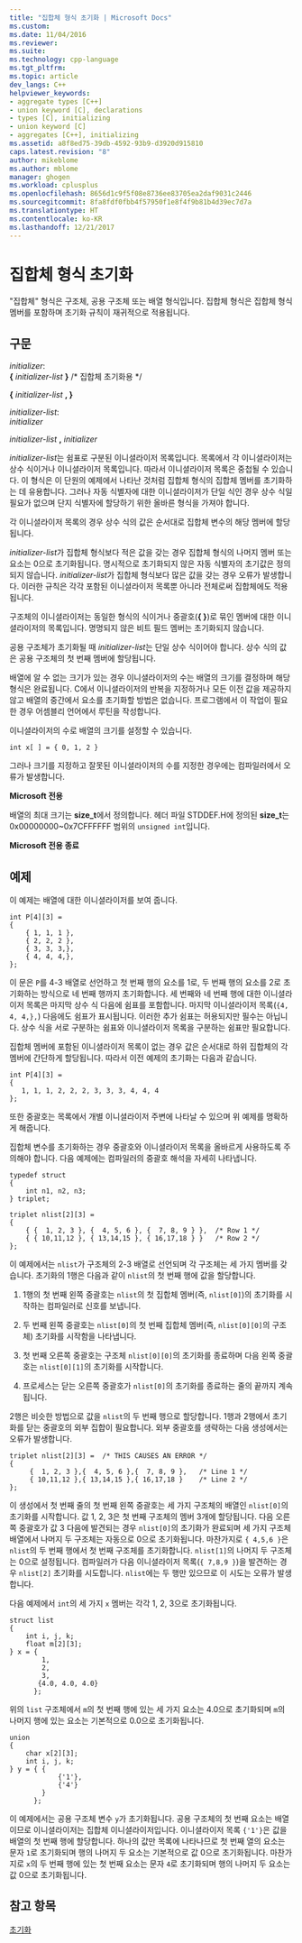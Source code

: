 ```yaml
---
title: "집합체 형식 초기화 | Microsoft Docs"
ms.custom: 
ms.date: 11/04/2016
ms.reviewer: 
ms.suite: 
ms.technology: cpp-language
ms.tgt_pltfrm: 
ms.topic: article
dev_langs: C++
helpviewer_keywords:
- aggregate types [C++]
- union keyword [C], declarations
- types [C], initializing
- union keyword [C]
- aggregates [C++], initializing
ms.assetid: a8f8ed75-39db-4592-93b9-d3920d915810
caps.latest.revision: "8"
author: mikeblome
ms.author: mblome
manager: ghogen
ms.workload: cplusplus
ms.openlocfilehash: 8656d1c9f5f08e8736ee83705ea2daf9031c2446
ms.sourcegitcommit: 8fa8fdf0fbb4f57950f1e8f4f9b81b4d39ec7d7a
ms.translationtype: HT
ms.contentlocale: ko-KR
ms.lasthandoff: 12/21/2017
---
```

# <a name="initializing-aggregate-types"></a>집합체 형식 초기화
"집합체" 형식은 구조체, 공용 구조체 또는 배열 형식입니다. 집합체 형식은 집합체 형식 멤버를 포함하며 초기화 규칙이 재귀적으로 적용됩니다.  
  
## <a name="syntax"></a>구문  
 *initializer*:  
 **{**  *initializer-list*  **}** /* 집합체 초기화용 \*/  
  
 **{**  *initializer-list*  **, }**  
  
 *initializer-list*:  
 *initializer*  
  
 *initializer-list*  **,**  *initializer*  
  
 *initializer-list*는 쉼표로 구분된 이니셜라이저 목록입니다. 목록에서 각 이니셜라이저는 상수 식이거나 이니셜라이저 목록입니다. 따라서 이니셜라이저 목록은 중첩될 수 있습니다. 이 형식은 이 단원의 예제에서 나타난 것처럼 집합체 형식의 집합체 멤버를 초기화하는 데 유용합니다. 그러나 자동 식별자에 대한 이니셜라이저가 단일 식인 경우 상수 식일 필요가 없으며 단지 식별자에 할당하기 위한 올바른 형식을 가져야 합니다.  
  
 각 이니셜라이저 목록의 경우 상수 식의 값은 순서대로 집합체 변수의 해당 멤버에 할당됩니다.  
  
 *initializer-list*가 집합체 형식보다 적은 값을 갖는 경우 집합체 형식의 나머지 멤버 또는 요소는 0으로 초기화됩니다. 명시적으로 초기화되지 않은 자동 식별자의 초기값은 정의되지 않습니다. *initializer-list*가 집합체 형식보다 많은 값을 갖는 경우 오류가 발생합니다. 이러한 규칙은 각각 포함된 이니셜라이저 목록뿐 아니라 전체로써 집합체에도 적용됩니다.  
  
 구조체의 이니셜라이저는 동일한 형식의 식이거나 중괄호(**{ }**)로 묶인 멤버에 대한 이니셜라이저의 목록입니다. 명명되지 않은 비트 필드 멤버는 초기화되지 않습니다.  
  
 공용 구조체가 초기화될 때 *initializer-list*는 단일 상수 식이어야 합니다. 상수 식의 값은 공용 구조체의 첫 번째 멤버에 할당됩니다.  
  
 배열에 알 수 없는 크기가 있는 경우 이니셜라이저의 수는 배열의 크기를 결정하며 해당 형식은 완료됩니다. C에서 이니셜라이저의 반복을 지정하거나 모든 이전 값을 제공하지 않고 배열의 중간에서 요소를 초기화할 방법은 없습니다. 프로그램에서 이 작업이 필요한 경우 어셈블리 언어에서 루틴을 작성합니다.  
  
 이니셜라이저의 수로 배열의 크기를 설정할 수 있습니다.  
  
```  
int x[ ] = { 0, 1, 2 }  
```  
  
 그러나 크기를 지정하고 잘못된 이니셜라이저의 수를 지정한 경우에는 컴파일러에서 오류가 발생합니다.  
  
 **Microsoft 전용**  
  
 배열의 최대 크기는 **size_t**에서 정의합니다. 헤더 파일 STDDEF.H에 정의된 **size_t**는 0x00000000~0x7CFFFFFF 범위의 `unsigned int`입니다.  
  
 **Microsoft 전용 종료**  
  
## <a name="examples"></a>예제  
 이 예제는 배열에 대한 이니셜라이저를 보여 줍니다.  
  
```  
int P[4][3] =   
{  
    { 1, 1, 1 },  
    { 2, 2, 2 },  
    { 3, 3, 3,},  
    { 4, 4, 4,},  
};  
```  
  
 이 문은 `P`를 4-3 배열로 선언하고 첫 번째 행의 요소를 1로, 두 번째 행의 요소를 2로 초기화하는 방식으로 네 번째 행까지 초기화합니다. 세 번째와 네 번째 행에 대한 이니셜라이저 목록은 마지막 상수 식 다음에 쉼표를 포함합니다. 마지막 이니셜라이저 목록(`{4, 4, 4,},`) 다음에도 쉼표가 표시됩니다. 이러한 추가 쉼표는 허용되지만 필수는 아닙니다. 상수 식을 서로 구분하는 쉼표와 이니셜라이저 목록을 구분하는 쉼표만 필요합니다.  
  
 집합체 멤버에 포함된 이니셜라이저 목록이 없는 경우 값은 순서대로 하위 집합체의 각 멤버에 간단하게 할당됩니다. 따라서 이전 예제의 초기화는 다음과 같습니다.  
  
```  
int P[4][3] =   
{  
   1, 1, 1, 2, 2, 2, 3, 3, 3, 4, 4, 4  
};  
```  
  
 또한 중괄호는 목록에서 개별 이니셜라이저 주변에 나타날 수 있으며 위 예제를 명확하게 해줍니다.  
  
 집합체 변수를 초기화하는 경우 중괄호와 이니셜라이저 목록을 올바르게 사용하도록 주의해야 합니다. 다음 예제에는 컴파일러의 중괄호 해석을 자세히 나타냅니다.  
  
```  
typedef struct   
{  
    int n1, n2, n3;  
} triplet;  
  
triplet nlist[2][3] =   
{  
    { {  1, 2, 3 }, {  4, 5, 6 }, {  7, 8, 9 } },  /* Row 1 */  
    { { 10,11,12 }, { 13,14,15 }, { 16,17,18 } }   /* Row 2 */  
};  
```  
  
 이 예제에서는 `nlist`가 구조체의 2-3 배열로 선언되며 각 구조체는 세 가지 멤버를 갖습니다. 초기화의 1행은 다음과 같이 `nlist`의 첫 번째 행에 값을 할당합니다.  
  
1.  1행의 첫 번째 왼쪽 중괄호는 `nlist`의 첫 집합체 멤버(즉, `nlist[0]`)의 초기화를 시작하는 컴파일러로 신호를 보냅니다.  
  
2.  두 번째 왼쪽 중괄호는 `nlist[0]`의 첫 번째 집합체 멤버(즉, `nlist[0][0]`의 구조체) 초기화를 시작함을 나타냅니다.  
  
3.  첫 번째 오른쪽 중괄호는 구조체 `nlist[0][0]`의 초기화를 종료하며 다음 왼쪽 중괄호는 `nlist[0][1]`의 초기화를 시작합니다.  
  
4.  프로세스는 닫는 오른쪽 중괄호가 `nlist[0]`의 초기화를 종료하는 줄의 끝까지 계속됩니다.  
  
 2행은 비슷한 방법으로 값을 `nlist`의 두 번째 행으로 할당합니다. 1행과 2행에서 초기화를 닫는 중괄호의 외부 집합이 필요합니다. 외부 중괄호를 생략하는 다음 생성에서는 오류가 발생합니다.  
  
```  
triplet nlist[2][3] =  /* THIS CAUSES AN ERROR */  
{  
     {  1, 2, 3 },{  4, 5, 6 },{  7, 8, 9 },   /* Line 1 */  
     { 10,11,12 },{ 13,14,15 },{ 16,17,18 }    /* Line 2 */  
};  
```  
  
 이 생성에서 첫 번째 줄의 첫 번째 왼쪽 중괄호는 세 가지 구조체의 배열인 `nlist[0]`의 초기화를 시작합니다. 값 1, 2, 3은 첫 번째 구조체의 멤버 3개에 할당됩니다. 다음 오른쪽 중괄호가 값 3 다음에 발견되는 경우 `nlist[0]`의 초기화가 완료되며 세 가지 구조체 배열에서 나머지 두 구조체는 자동으로 0으로 초기화됩니다. 마찬가지로 `{ 4,5,6 }`은 `nlist`의 두 번째 행에서 첫 번째 구조체를 초기화합니다. `nlist[1]`의 나머지 두 구조체는 0으로 설정됩니다. 컴파일러가 다음 이니셜라이저 목록(`{ 7,8,9 }`)을 발견하는 경우 `nlist[2]` 초기화를 시도합니다. `nlist`에는 두 행만 있으므로 이 시도는 오류가 발생합니다.  
  
 다음 예제에서 `int`의 세 가지 `x` 멤버는 각각 1, 2, 3으로 초기화됩니다.  
  
```  
struct list   
{  
    int i, j, k;  
    float m[2][3];  
} x = {  
        1,  
        2,  
        3,  
       {4.0, 4.0, 4.0}  
      };  
```  
  
 위의 `list` 구조체에서 `m`의 첫 번째 행에 있는 세 가지 요소는 4.0으로 초기화되며 `m`의 나머지 행에 있는 요소는 기본적으로 0.0으로 초기화됩니다.  
  
```  
union  
{  
    char x[2][3];  
    int i, j, k;  
} y = { {  
            {'1'},  
            {'4'}   
        }  
      };  
```  
  
 이 예제에서는 공용 구조체 변수 `y`가 초기화됩니다. 공용 구조체의 첫 번째 요소는 배열이므로 이니셜라이저는 집합체 이니셜라이저입니다. 이니셜라이저 목록 `{'1'}`은 값을 배열의 첫 번째 행에 할당합니다. 하나의 값만 목록에 나타나므로 첫 번째 열의 요소는 문자 `1`로 초기화되며 행의 나머지 두 요소는 기본적으로 값 0으로 초기화됩니다. 마찬가지로 `x`의 두 번째 행에 있는 첫 번째 요소는 문자 `4`로 초기화되며 행의 나머지 두 요소는 값 0으로 초기화됩니다.  
  
## <a name="see-also"></a>참고 항목  
 [초기화](../c-language/initialization.md)
